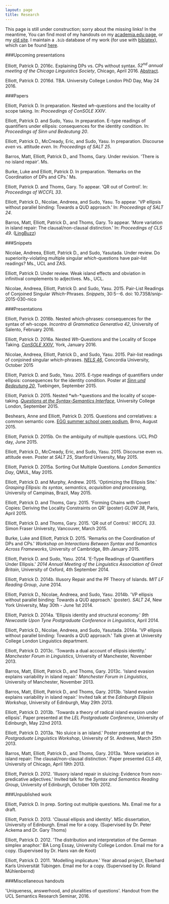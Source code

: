 ```yaml
---
layout: page
title: Research
---
```

This page is still under construction; sorry about the missing links! In the meantime, You can find most of my handouts on my <a href="http://ucl.academia.edu/patrickdelliott">academia.edu page</a>, or my <a href="https://sites.google.com/site/patrickdelliott/home">old site</a>. I maintain a `.bib` database of my work (for use with <a href="https://www.ctan.org/pkg/biblatex?lang=en">biblatex</a>), which can be found <a href="https://github.com/patrl/bibliography/blob/master/elliott_mywork.bib">here</a>.

###Upcoming presentations

Elliott, Patrick D. 2016c. Explaining DPs vs. CPs without syntax. *52<sup>nd</sup> annual meeting of the Chicago Linguistics Society*, Chicago, April 2016. <a href="{{ site.url }}/assets/cls-abstract.pdf" download="cls-abstract.pdf">Abstract</a>.

Elliott, Patrick D. 2016d. TBA. University College London PhD Day, May 24 2016.

###Papers

Elliott, Patrick D. In preparation. Nested *wh*-questions and the locality of scope taking. In: *Proceedings of ConSOLE XXIV*.

Elliott, Patrick D. and Sudo, Yasu. In preparation. E-type readings of quantifiers under ellipsis: consequences for the identity condition. In: *Proceedings of Sinn und Bedeutung 20*.

Elliott, Patrick D., McCready, Eric, and Sudo, Yasu. In preparation. Discourse *even* vs. attitude *even*. In: *Proceedings of SALT 25*.

<a href="{{ site.url }}/assets/islands_draft.pdf" download="islands_draft.pdf"><i class="fa fa-file-pdf-o"></i></a> Barros, Matt, Elliott, Patrick D., and Thoms, Gary. Under revision. 'There is no island repair'. Ms.

Burke, Luke and Elliott, Patrick D. In preparation. 'Remarks on the Coordination of DPs and CPs.' Ms.

<a href="{{ site.url }}/assets/wccfl-draft.pdf" download="snippet.pdf"><i class="fa fa-file-pdf-o"></i></a> Elliott, Patrick D. and Thoms, Gary. To appear. 'QR out of Control'. In: *Proceedings of WCCFL 33*.

<a href="{{ site.url }}/assets/saltpaper.pdf" download="saltpaper.pdf"><i class="fa fa-file-pdf-o"></i></a> Elliott, Patrick D., Nicolae, Andreea, and Sudo, Yasu. To appear. 'VP ellipsis without parallel binding: Towards a QUD approach.' In: *Proceedings of SALT 24*.

<a href="{{ site.url }}/assets/CLSproc.pdf" download="CLSproc.pdf"><i class="fa fa-file-pdf-o"></i></a> Barros, Matt, Elliott, Patrick D., and Thoms, Gary. To appear. 'More variation in island repair: The clausal/non-clausal distinction.' In: *Proceedings of CLS 49*. (<a href="http://ling.auf.net/lingbuzz/001929">LingBuzz</a>)

###Snippets

<a href= "{{ site.url }}/assets/snippet-superiority.pdf" download="snippet-superiority.pdf"><i class="fa fa-file-pdf-o"></i></a> Nicolae, Andreea, Elliott, Patrick D., and Sudo, Yasutada. Under review. Do superiority-violating multiple singular <i>which</i>-questions have pair-list readings? Ms., UCL and ZAS.

<a href= "{{ site.url }}/assets/weakisland-snippet.pdf" download="weakisland-snippet.pdf"><i class="fa fa-file-pdf-o"></i></a> Elliott, Patrick D. Under review. Weak island effects and obviation in infinitival complements to adjectives. Ms., UCL. 

<a href="http://www.ledonline.it/snippets/allegati/snippets30001.pdf" download="snippet.pdf"><i class="fa fa-file-pdf-o"></i></a> Nicolae, Andreea, Elliott, Patrick D. and Sudo, Yasu. 2015. Pair-List Readings of Conjoined Singular *Which*-Phrases. *Snippets*, 30:5--6. doi: 10.7358/snip-2015-030-nico

###Presentations

Elliott, Patrick D. 2016b. Nested which-phrases: consequences for the syntax of wh-scope. *Incontro di Grammatica Generativa 42*, University of Salento, February 2016.

Elliott, Patrick D. 2016a. Nested *Wh*-Questions and the Locality of Scope Taking. <a href="https://sites.google.com/a/york.ac.uk/consolexxiv/home">*ConSOLE XXIV*</a>, York, January 2016.

<a href="{{ site.url }}/assets/nels46-slides.pdf" download="nels46-slides.pdf"><i class="fa fa-file-pdf-o"></i></a> Nicolae, Andreea, Elliott, Patrick D., and Sudo, Yasu. 2015. Pair-list readings of conjoined singular *which*-phrases. <a href="http://linguistics.concordia.ca/nels46/">*NELS 46*</a>, Concordia University, October 2015

<a href="{{ site.url }}/assets/sub-poster.pdf" download="sub-poster.pdf"><i class="fa fa-file-pdf-o"></i></a> Elliott, Patrick D. and Sudo, Yasu. 2015. E-type readings of quantifiers under ellipsis: consequences for the identity condition. Poster at <a href="https://sites.google.com/site/sinnundbedeutung20/home">*Sinn und Bedeutung 20*</a>, Tuebingen, September 2015.

<a href="{{ site.url }}/assets/workshop-slides.pdf" download="workshop-slides.pdf"><i class="fa fa-file-pdf-o"></i></a> Elliott, Patrick D. 2015. Nested *wh-*questions and the locality of scope-taking. <a href="{{ site.url }}/workshop/">*Questions at the Syntax-Semantics Interface*</a>, University College London, September 2015.

Beshears, Anne and Elliott, Patrick D. 2015. Questions and correlatives: a common semantic core. <a href="http://www.eggschool.org/open-podium/">EGG summer school open podium</a>, Brno, August 2015.

<a href="{{ site.url }}/assets/phd-day-talk.pdf" download="phd-day-talk.pdf"><i class="fa fa-file-pdf-o"></i></a> Elliott, Patrick D. 2015b. On the ambiguity of multiple questions. UCL PhD day, June 2015.

<a href="{{ site.url }}/assets/SALTPoster-even.pdf" download="SALTPoster-even.pdf"><i class="fa fa-file-pdf-o"></i></a> Elliott, Patrick D., McCready, Eric, and Sudo, Yasu. 2015. Discourse even vs. attitude even. Poster at *SALT 25*, Stanford University, May 2015.

<a href="{{ site.url }}/assets/SortingOutMultipleQuestions.pdf" download="SortingOutMultipleQuestions.pdf"><i class="fa fa-file-pdf-o"></i></a> Elliott, Patrick D. 2015a. Sorting Out Multiple Questions. *London Semantics Day*, QMUL, May 2015.

Elliott, Patrick D. and Murphy, Andrew. 2015. 'Optimizing the Ellipsis Site.' *Grasping Ellipsis: its syntax, semantics, acquisition and processing*, University of Campinas, Brazil, May 2015.

Elliott, Patrick D. and Thoms, Gary. 2015. 'Forming Chains with Covert Copies: Deriving the Locality Constraints on QR' (poster) *GLOW 38*, Paris, April 2015.

Elliott, Patrick D. and Thoms, Gary. 2015. 'QR out of Control.' *WCCFL 33*. Simon Fraser University, Vancouver, March 2015.

Burke, Luke and Elliott, Patrick D. 2015. 'Remarks on the Coordination of DPs and CPs.' *Workshop on Interactions Between Syntax and Semantics Across Frameworks*, University of Cambridge, 8th January 2015.

Elliott, Patrick D. and Sudo, Yasu. 2014. 'E-Type Readings of Quantifiers Under Ellipsis.' *2014 Annual Meeting of the Linguistics Association of Great Britain*, University of Oxford, 4th September 2014.

Elliott, Patrick D. 2014b. Illusory Repair and the PF Theory of Islands. *MIT LF Reading Group*, June 2014.

Elliott, Patrick D., Nicolae, Andreea, and Sudo, Yasu. 2014b. 'VP ellipsis without parallel binding: Towards a QUD approach.' (poster). *SALT 24*, New York University, May 30th - June 1st 2014.

Elliott, Patrick D. 2014a. 'Ellipsis identity and structural economy.' *9th Newcastle Upon Tyne Postgraduate Conference in Linguistics*, April 2014.

Elliott, Patrick D., Nicolae, Andreea, and Sudo, Yasutada. 2014a. 'VP ellipsis without parallel binding: Towards a QUD approach.' Talk given at University College London Linguistics department.

<a href="{{ site.url }}/assets/mfil-solo.pdf" download="mfil-solo.pdf"><i class="fa fa-file-pdf-o"></i></a> Elliott, Patrick D. 2013c. 'Towards a dual account of ellipsis identity.' *Manchester Forum in Linguistics*, University of Manchester, November 2013.

Barros, Matt, Elliott, Patrick D., and Thoms, Gary. 2013c. 'Island evasion explains variability in island repair.' *Manchester Forum in Linguistics*, University of Manchester, November 2013.

Barros, Matt, Elliott, Patrick D., and Thoms, Gary. 2013b. 'Island evasion explains variability in island repair.' Invited talk at the *Edinburgh Ellipsis Workshop*, University of Edinburgh, May 29th 2013.

Elliott, Patrick D. 2013b. 'Towards a theory of radical island evasion under ellipsis'. Paper presented at the *LEL Postgraduate Conference*, University of Edinburgh, May 22nd 2013.

Elliott, Patrick D. 2013a. 'No sluice is an island.' Poster presented at the *Postgraduate Linguistics Workshop*, University of St. Andrews, March 25th 2013.

Barros, Matt, Elliott, Patrick D., and Thoms, Gary. 2013a. 'More variation in island repair: The clausal/non-clausal distinction.' Paper presented *CLS 49*, University of Chicago, April 19th 2013.

Elliott, Patrick D. 2012. 'Illusory island repair in sluicing: Evidence from non-predicative adjectives.' Invited talk for the *Syntax and Semantics Reading Group*, University of Edinburgh, October 10th 2012.

###Unpublished work

Elliott, Patrick D. In prep. Sorting out multiple questions. Ms. Email me for a draft.

Elliott, Patrick D. 2013. 'Clausal ellipsis and identity'. MSc dissertation, University of Edinburgh. Email me for a copy. (Supervised by Dr. Peter Ackema and Dr. Gary Thoms)

Elliott, Patrick D. 2012. 'The distribution and interpretation of the German simplex anaphor.' BA Long Essay, University College London. Email me for a copy. (Supervised by Dr. Hans van de Koot)

Elliott, Patrick D. 2011. 'Modelling implicature.' Year abroad project, Eberhard Karls Universität Tübingen. Email me for a copy. (Supervised by Dr. Roland Mühlenbernd)

###Miscellaneous handouts

<a href="{{ site.url }}/assets/pair-list-handout.pdf" download="pair-list-handout.pdf"><i class="fa fa-file-pdf-o"></i></a> 'Uniqueness, answerhood, and pluralities of questions'. Handout from the UCL Semantics Research Seminar, 2016.
